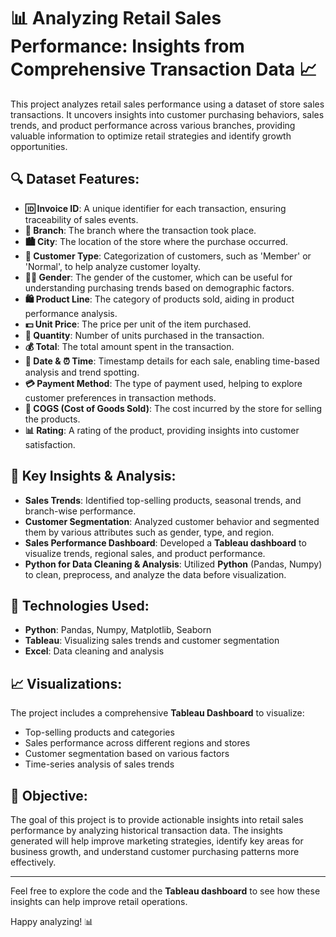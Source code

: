# 📊 Analyzing Retail Sales Performance: Insights from Comprehensive Transaction Data 📈

This project analyzes retail sales performance using a dataset of store sales transactions. It uncovers insights into customer purchasing behaviors, sales trends, and product performance across various branches, providing valuable information to optimize retail strategies and identify growth opportunities.

## 🔍 Dataset Features:

- **🆔 Invoice ID**: A unique identifier for each transaction, ensuring traceability of sales events.
- **🏪 Branch**: The branch where the transaction took place.
- **🏙️ City**: The location of the store where the purchase occurred.
- **👤 Customer Type**: Categorization of customers, such as 'Member' or 'Normal', to help analyze customer loyalty.
- **👩‍💼 Gender**: The gender of the customer, which can be useful for understanding purchasing trends based on demographic factors.
- **🛍️ Product Line**: The category of products sold, aiding in product performance analysis.
- **💵 Unit Price**: The price per unit of the item purchased.
- **🔢 Quantity**: Number of units purchased in the transaction.
- **💰 Total**: The total amount spent in the transaction.
- **📅 Date & ⏰ Time**: Timestamp details for each sale, enabling time-based analysis and trend spotting.
- **💳 Payment Method**: The type of payment used, helping to explore customer preferences in transaction methods.
- **🧾 COGS (Cost of Goods Sold)**: The cost incurred by the store for selling the products.
- **📊 Rating**: A rating of the product, providing insights into customer satisfaction.

## 🚀 Key Insights & Analysis:
- **Sales Trends**: Identified top-selling products, seasonal trends, and branch-wise performance.
- **Customer Segmentation**: Analyzed customer behavior and segmented them by various attributes such as gender, type, and region.
- **Sales Performance Dashboard**: Developed a **Tableau dashboard** to visualize trends, regional sales, and product performance.
- **Python for Data Cleaning & Analysis**: Utilized **Python** (Pandas, Numpy) to clean, preprocess, and analyze the data before visualization.

## 🔧 Technologies Used:
- **Python**: Pandas, Numpy, Matplotlib, Seaborn
- **Tableau**: Visualizing sales trends and customer segmentation
- **Excel**: Data cleaning and analysis

## 📈 Visualizations:
The project includes a comprehensive **Tableau Dashboard** to visualize:
- Top-selling products and categories
- Sales performance across different regions and stores
- Customer segmentation based on various factors
- Time-series analysis of sales trends

## 🎯 Objective:
The goal of this project is to provide actionable insights into retail sales performance by analyzing historical transaction data. The insights generated will help improve marketing strategies, identify key areas for business growth, and understand customer purchasing patterns more effectively.

---

Feel free to explore the code and the **Tableau dashboard** to see how these insights can help improve retail operations.

Happy analyzing! 📊

